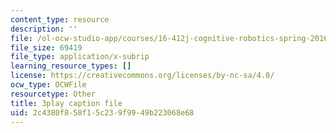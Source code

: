 ```yaml
---
content_type: resource
description: ''
file: /ol-ocw-studio-app/courses/16-412j-cognitive-robotics-spring-2016/2c4380f858f15c239f9949b223068e68_0wxS1iBHG9U.vtt
file_size: 69419
file_type: application/x-subrip
learning_resource_types: []
license: https://creativecommons.org/licenses/by-nc-sa/4.0/
ocw_type: OCWFile
resourcetype: Other
title: 3play caption file
uid: 2c4380f8-58f1-5c23-9f99-49b223068e68
---
```

